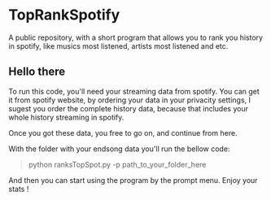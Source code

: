# TopRankSpotify
A public repository, with a short program that allows you to rank you history in spotify,  like musics most listened, artists most listened and etc.

## Hello there
To run this code, you'll need your streaming data from spotify. You can get it from spotify website, by ordering your data in your privacity settings, I sugest you order the complete history data, because that includes your whole history streaming in spotify.

Once you got these data, you free to go on, and continue from here.

With the folder with your endsong data you'll run the bellow code:

>python ranksTopSpot.py -p path_to_your_folder_here

And then you can start using the program by the prompt menu. Enjoy your stats !

